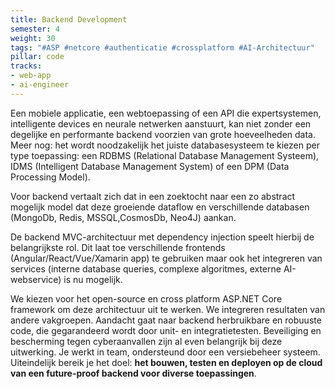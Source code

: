 ```yaml
---
title: Backend Development
semester: 4
weight: 30
tags: "#ASP #netcore #authenticatie #crossplatform #AI-Architectuur"
pillar: code
tracks:
- web-app
- ai-engineer
---
```


<!-- Een mobiele, een web of een API gebaseerde applicatie **kan niet zonder een degelijke en performante backend** voorzien van de nodige data. **Beveiliging en bescherming tegen cyberaanvallen** zijn al even belangrijk. 
Als backend ontwikkelaar werk je samen met collega’s om structureel herbruikbare code aan te maken, die je uiteindelijk installeert in de cloud.
Het open-source en cross platform **ASP.NET Core framework** vormt hierbij de ruggegraat om de nieuwste technieken aan te leren. -->

Een mobiele applicatie, een webtoepassing of een API die expertsystemen, intelligente devices en neurale netwerken aanstuurt, kan niet zonder een degelijke en performante backend voorzien van grote hoeveelheden data. Meer nog: het wordt noodzakelijk het juiste databasesysteem te kiezen per type toepassing: een RDBMS (Relational Database Management Systeem), IDMS (Intelligent Database Management System) of een DPM (Data Processing Model).

Voor backend vertaalt zich dat in een zoektocht naar een zo abstract mogelijk model dat deze groeiende dataflow en verschillende databasen (MongoDb, Redis, MSSQL,CosmosDb, Neo4J) aankan. 

De backend MVC-architectuur met dependency injection speelt hierbij de belangrijkste rol. Dit laat toe verschillende frontends (Angular/React/Vue/Xamarin app) te gebruiken maar ook het integreren van services (interne database queries, complexe algoritmes, externe AI-webservice) is nu mogelijk.

We kiezen voor het open-source en cross platform ASP.NET Core framework om deze architectuur uit te werken. We integreren resultaten van andere vakgroepen. Aandacht gaat naar backend herbruikbare en robuuste code, die gegarandeerd wordt door unit- en integratietesten. Beveiliging en bescherming tegen cyberaanvallen zijn al even belangrijk bij deze uitwerking. Je werkt in team, ondersteund door een versiebeheer systeem. 
Uiteindelijk bereik je het doel: **het bouwen, testen en deployen op de cloud van een future-proof backend voor diverse toepassingen**.
